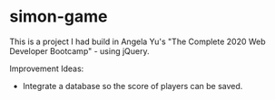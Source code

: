 # simon-game

This is a project I had build in Angela Yu's "The Complete 2020 Web Developer Bootcamp" - using jQuery.

Improvement Ideas:
- Integrate a database so the score of players can be saved.
